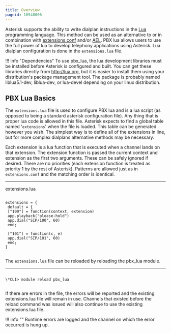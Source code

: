 ```yaml
---
title: Overview
pageid: 16548006
---
```


Asterisk supports the ability to write dialplan instructions in the [Lua](http://lua.org) programming language. This method can be used as an alternative to or in combination with [extensions.conf](/Dialplan) and/or [AEL](/Configuration/Dialplan/Asterisk-Extension-Language-AEL). PBX lua allows users to use the full power of lua to develop telephony applications using Asterisk. Lua dialplan configuration is done in the `extensions.lua` file.




!!! info "Dependencies"
    To use pbx_lua, the lua development libraries must be installed before Asterisk is configured and built. You can get these libraries directly from <http://lua.org>, but it is easier to install them using your distribution's package management tool. The package is probably named liblua5.1-dev, liblua-dev, or lua-devel depending on your linux distribution.

      
[//]: # (end-info)



PBX Lua Basics
--------------

The `extensions.lua` file is used to configure PBX lua and is a lua script (as opposed to being a standard asterisk configuration file). Any thing that is proper lua code is allowed in this file. Asterisk expects to find a global table named '`extensions`' when the file is loaded. This table can be generated however you wish. The simplest way is to define all of the extensions in line, but for more complex dialplans alternative methods may be necessary.

Each extension is a lua function that is executed when a channel lands on that extension. The extension function is passed the current context and extension as the first two arguments. These can be safely ignored if desired. There are no priorities (each extension function is treated as priority 1 by the rest of Asterisk). Patterns are allowed just as in `extensions.conf` and the matching order is identical.




---

  
extensions.lua  


```

extensions = {
 default = {
 ["100"] = function(context, extension)
 app.playback("please-hold")
 app.dial("SIP/100", 60)
 end;

 ["101"] = function(c, e)
 app.dial("SIP/101", 60)
 end;
}


```


The `extensions.lua` file can be reloaded by reloading the pbx_lua module.




---

  
  


```

\*CLI> module reload pbx_lua


```


If there are errors in the file, the errors will be reported and the existing extensions.lua file will remain in use. Channels that existed before the reload command was issued will also continue to use the existing extensions.lua file.




!!! info ""
    Runtime errors are logged and the channel on which the error occurred is hung up.

      
[//]: # (end-info)




